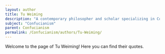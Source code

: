 ```yaml
---
layout: author
title: Tu Weiming
description: "A contemporary philosopher and scholar specializing in Confucian studies, Tu has worked to revitalize Confucianism in modern contexts and emphasized its relevance in contemporary ethics."
subject: "Confucianism"
parent: Confucianism
permalink: /Confucianism/authors/Tu-Weiming/
---
```


Welcome to the page of Tu Weiming! Here you can find their quotes.
